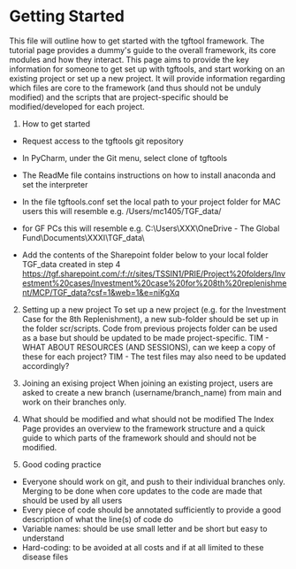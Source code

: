 # Getting Started

This file will outline how to get started with the tgftool framework. The tutorial page provides a dummy's guide to the 
overall framework, its core modules and how they interact. This page aims to provide the key information for someone to
get set up with tgftools, and start working on an existing project or set up a new project. It will provide information
regarding which files are core to the framework (and thus should not be unduly modified) and the scripts that are 
project-specific should be modified/developed for each project. 

1. How to get started
- Request access to the tgftools git repository
- In PyCharm, under the Git menu, select clone of tgftools
- The ReadMe file contains instructions on how to install anaconda and set the interpreter
- In the file tgftools.conf set the local path to your project folder for MAC users this will resemble e.g. /Users/mc1405/TGF_data/
- for GF PCs this will resemble e.g. C:\Users\XXX\OneDrive - The Global Fund\Documents\XXXI\TGF_data\

- Add the contents of the Sharepoint folder below to your local folder TGF_data created in step 4
  https://tgf.sharepoint.com/:f:/r/sites/TSSIN1/PRIE/Project%20folders/Investment%20cases/Investment%20case%20for%208th%20replenishment/MCP/TGF_data?csf=1&web=1&e=niKgXq

2. Setting up a new project
To set up a new project (e.g. for the Investment Case for the 8th Replenishment), a new sub-folder should be set up in 
the folder scr/scripts. Code from previous projects folder can be used as a base but should be updated to be made 
project-specific. 
TIM - WHAT ABOUT RESOURCES (AND SESSIONS), can we keep a  copy of these for each project? 
TIM - The test files may also need to be updated accordingly?

4. Joining an exising project
When joining an existing project, users are asked to create a new branch (username/branch_name) from main and work on 
their branches only. 

5. What should be modified and what should not be modified
The Index Page provides an overview to the framework structure and a quick guide to which parts of the framework should
and should not be modified.

6. Good coding practice
- Everyone should work on git, and push to their individual branches only. Merging to be done when core updates to the
code are made that should be used by all users
- Every piece of code should be annotated sufficiently to provide a good description of what the line(s) of code do
- Variable names: should be use small letter and be short but easy to understand 
- Hard-coding: to be avoided at all costs and if at all limited to these disease files 

